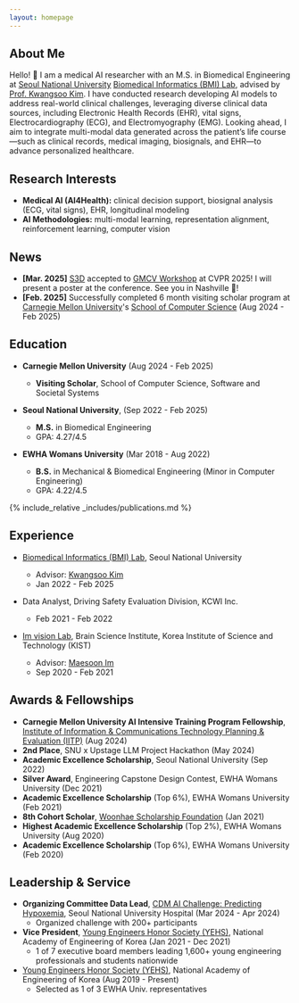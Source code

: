 ```yaml
---
layout: homepage
---
```


## About Me

Hello! 🌿
I am a medical AI researcher with an M.S. in Biomedical Engineering at [Seoul National University](https://en.snu.ac.kr/) [Biomedical Informatics (BMI) Lab](https://sites.google.com/view/snuh-bmi-lab/home/), advised by [Prof. Kwangsoo Kim](https://scholar.google.co.kr/citations?hl=en&user=GCDi44QAAAAJ&view_op=list_works&sortby=pubdate).
I have conducted research developing AI models to address real-world clinical challenges, leveraging diverse clinical data sources, including Electronic Health Records (EHR), vital signs, Electrocardiography (ECG), and Electromyography (EMG).
Looking ahead, I aim to integrate multi-modal data generated across the patient’s life course—such as clinical records, medical imaging, biosignals, and EHR—to advance personalized healthcare.

## Research Interests

- **Medical AI (AI4Health):** clinical decision support, biosignal analysis (ECG, vital signs), EHR, longitudinal modeling
- **AI Methodologies:** multi-modal learning, representation alignment, reinforcement learning, computer vision

## News

- **[Mar. 2025]** [S3D](https://arxiv.org/pdf/2505.04185) accepted to [GMCV Workshop](https://generative-vision.github.io/workshop-CVPR-25) at CVPR 2025! I will present a poster at the conference. See you in Nashville 🎸!
- **[Feb. 2025]** Successfully completed 6 month visiting scholar program at [Carnegie Mellon University](https://www.cmu.edu/)'s [School of Computer Science](https://s3d.cmu.edu/) (Aug 2024 - Feb 2025)

## Education
- **Carnegie Mellon University** (Aug 2024 - Feb 2025) 
  - **Visiting Scholar**, School of Computer Science, Software and Societal Systems

- **Seoul National University**, (Sep 2022 - Feb 2025)
  - **M.S.** in Biomedical Engineering
  - GPA: 4.27/4.5

- **EWHA Womans University** (Mar 2018 - Aug 2022)
  - **B.S.** in Mechanical & Biomedical Engineering (Minor in Computer Engineering)
  - GPA: 4.22/4.5

{% include_relative _includes/publications.md %}
<!-- {% include_relative _includes/services.md %} -->

## Experience
- [Biomedical Informatics (BMI) Lab](https://sites.google.com/view/snuh-bmi-lab/home/), Seoul National University
  - Advisor: [Kwangsoo Kim](https://scholar.google.co.kr/citations?hl=en&user=GCDi44QAAAAJ&view_op=list_works&sortby=pubdate)
  - Jan 2022 - Feb 2025

- Data Analyst, Driving Safety Evaluation Division, KCWI Inc.
    - Feb 2021 - Feb 2022

- [Im vision Lab](https://imvisionlab.com/), Brain Science Institute, Korea Institute of Science and Technology (KIST)
  - Advisor: [Maesoon Im](https://scholar.google.com/citations?user=jidhBw0AAAAJ&hl=en)
  - Sep 2020 - Feb 2021

## Awards & Fellowships
- **Carnegie Mellon University AI Intensive Training Program Fellowship**, [Institute of Information & Communications Technology Planning & Evaluation (IITP)](https://www.iitp.kr/en/main.it) (Aug 2024)
- **2nd Place**, SNU x Upstage LLM Project Hackathon (May 2024)
- **Academic Excellence Scholarship**, Seoul National University (Sep 2022)
- **Silver Award**, Engineering Capstone Design Contest, EWHA Womans University (Dec 2021)  
- **Academic Excellence Scholarship** (Top 6%), EWHA Womans University (Feb 2021)
- **8th Cohort Scholar**, [Woonhae Scholarship Foundation](https://woonhaefoundation.org/kor/main/main.html) (Jan 2021)
- **Highest Academic Excellence Scholarship** (Top 2%), EWHA Womans University (Aug 2020)
- **Academic Excellence Scholarship** (Top 6%), EWHA Womans University (Feb 2020)

## Leadership & Service
- **Organizing Committee Data Lead**, [CDM AI Challenge: Predicting Hypoxemia](https://maic.or.kr/challenge/21/info/overview), Seoul National University Hospital (Mar 2024 - Apr 2024)
    - Organized challenge with 200+ participants
- **Vice President**, [Young Engineers Honor Society (YEHS)](https://www.naekyehs.org/), National Academy of Engineering of Korea (Jan 2021 - Dec 2021)
    - 1 of 7 executive board members leading 1,600+ young engineering professionals and students nationwide
- [Young Engineers Honor Society (YEHS)](https://www.naekyehs.org/), National Academy of Engineering of Korea (Aug 2019 - Present)
    - Selected as 1 of 3 EWHA Univ. representatives